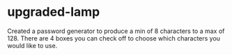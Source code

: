 # upgraded-lamp
Created a password generator to produce a min of 8 characters to a max of 128.
There are 4 boxes you can check off to choose which characters you would like to use.